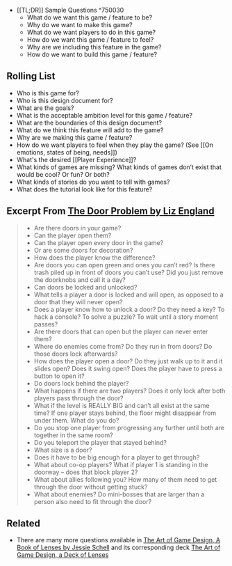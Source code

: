 - [[TL;DR]] Sample Questions ^750030
	- What do we want this game / feature to be?
	- Why do we want to make this game?
	- What do we want players to do in this game?
	- How do we want this game / feature to feel?
	- Why are we including this feature in the game?
	- How do we want to build this game / feature?

Rolling List
---
- Who is this game for?
- Who is this design document for?
- What are the goals?
- What is the acceptable ambition level for this game / feature?
- What are the boundaries of this design document?
- What do we think this feature will add to the game?
- Why are we making this game / feature?
- How do we want players to feel when they play the game? (See [[On emotions, states of being, needs]])
- What's the desired [[Player Experience]]?
- What kinds of games are missing? What kinds of games don’t exist that would be cool? Or fun? Or both?
- What kinds of stories do you want to tell with games?
- What does the tutorial look like for this feature?

Excerpt From [The Door Problem by Liz England](https://lizengland.com/blog/2014/04/the-door-problem/ )
---
> - Are there doors in your game?
> - Can the player open them?
> - Can the player open every door in the game?
> - Or are some doors for decoration?
> - How does the player know the difference?
> - Are doors you can open green and ones you can’t red? Is there trash piled up in front of doors you can’t use? Did you just remove the doorknobs and call it a day?
> - Can doors be locked and unlocked?
> - What tells a player a door is locked and will open, as opposed to a door that they will never open?
> - Does a player know how to unlock a door? Do they need a key? To hack a console? To solve a puzzle? To wait until a story moment passes?
> - Are there doors that can open but the player can never enter them?
> - Where do enemies come from? Do they run in from doors? Do those doors lock afterwards?
> - How does the player open a door? Do they just walk up to it and it slides open? Does it swing open? Does the player have to press a button to open it?
> - Do doors lock behind the player?
> - What happens if there are two players? Does it only lock after both players pass through the door?
> - What if the level is REALLY BIG and can’t all exist at the same time? If one player stays behind, the floor might disappear from under them. What do you do?
> - Do you stop one player from progressing any further until both are together in the same room?
> - Do you teleport the player that stayed behind?
> - What size is a door?
> - Does it have to be big enough for a player to get through?
> - What about co-op players? What if player 1 is standing in the doorway – does that block player 2?
> - What about allies following you? How many of them need to get through the door without getting stuck?
> - What about enemies? Do mini-bosses that are larger than a person also need to fit through the door?

Related
---
- There are many more questions available in [The Art of Game Design, A Book of Lenses by Jessie Schell](https://www.goodreads.com/book/show/3396933-the-art-of-game-design) and its corresponding deck [The Art of Game Design, a Deck of Lenses](https://www.amazon.com/Art-Game-Design-Lenses-Second/dp/0692288872)